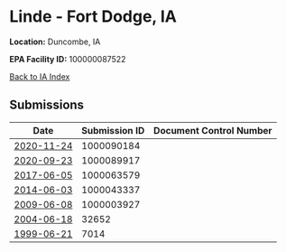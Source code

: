 # Linde - Fort Dodge, IA

**Location:** Duncombe, IA

**EPA Facility ID:** 100000087522

[Back to IA Index](../../index.md)

## Submissions

| Date | Submission ID | Document Control Number |
|------|--------------|-------------------------|
| [2020-11-24](submissions/1000090184.md) | 1000090184 |  |
| [2020-09-23](submissions/1000089917.md) | 1000089917 |  |
| [2017-06-05](submissions/1000063579.md) | 1000063579 |  |
| [2014-06-03](submissions/1000043337.md) | 1000043337 |  |
| [2009-06-08](submissions/1000003927.md) | 1000003927 |  |
| [2004-06-18](submissions/32652.md) | 32652 |  |
| [1999-06-21](submissions/7014.md) | 7014 |  |
